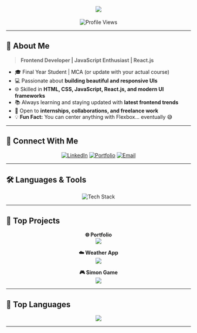 <h1 align="center">
  <a href="https://git.io/typing-svg">
    <img src="https://readme-typing-svg.herokuapp.com/?lines=Hey+There!+👋;I'm+Chintu+Chavda!;Welcome+to+my+GitHub!&center=true&size=30&color=00C8FF">
  </a>
</h1>

<p align="center"> 
  <img src="https://komarev.com/ghpvc/?username=ChintuChavda&color=brightgreen" alt="Profile Views">
</p>

---

## 🚀 About Me

> **Frontend Developer | JavaScript Enthusiast | React.js**

- 🎓 Final Year Student | MCA (or update with your actual course)
- 💻 Passionate about **building beautiful and responsive UIs**
- 🌐 Skilled in **HTML, CSS, JavaScript, React.js, and modern UI frameworks**
- 📚 Always learning and staying updated with **latest frontend trends**
- 🤝 Open to **internships, collaborations, and freelance work**
- 💡 **Fun Fact:** You can center anything with Flexbox... eventually 😅

---

## 🔗 Connect With Me

<p align="center">
  <a href="https://www.linkedin.com/in/your-linkedin"><img src="https://img.shields.io/badge/LinkedIn-0077B5?style=for-the-badge&logo=linkedin&logoColor=white" alt="LinkedIn"></a>
  <a href="https://your-portfolio.vercel.app/"><img src="https://img.shields.io/badge/Portfolio-000000?style=for-the-badge&logo=vercel&logoColor=white" alt="Portfolio"></a>
  <a href="mailto:your-email@gmail.com"><img src="https://img.shields.io/badge/Gmail-D14836?style=for-the-badge&logo=gmail&logoColor=white" alt="Email"></a>
</p>

---

## 🛠️ Languages & Tools

<p align="center">
  <img src="https://skillicons.dev/icons?i=html,css,js,ts,react,mongodb,mysql,bootstrap,tailwind,git,github" alt="Tech Stack">
</p>

---

## 📌 Top Projects

<p align="center">
  <strong>🌐 Portfolio</strong><br>
  <a href="https://chintu1823-portfolio.vercel.app/"><img align="center" src="https://github-readme-stats.vercel.app/api/pin/?username=ChintuChavda&repo=Portfolio&theme=algolia&v=1"/></a>
</p>  

<p align="center">  
  <strong>☁️ Weather App</strong><br>
  <a href="https://weather-app-chi-mauve.vercel.app/"><img align="center" src="https://github-readme-stats.vercel.app/api/pin/?username=ChintuChavda&repo=Weather-App&theme=algolia&v=1"/></a>
</p>

<p align="center">  
  <strong>🎮 Simon Game</strong><br>
  <a href="https://chintuchavda.github.io/Simon-Game/"><img align="center" src="https://github-readme-stats.vercel.app/api/pin/?username=ChintuChavda&repo=Simon-Game&theme=algolia&v=1"/></a>
</p>

---

## 🚀 Top Languages

<p align="center">
  <img src="https://github-readme-stats.vercel.app/api/top-langs/?username=ChintuChavda&layout=compact&theme=algolia&hide_border=true&langs_count=10"/>
</p>

---
